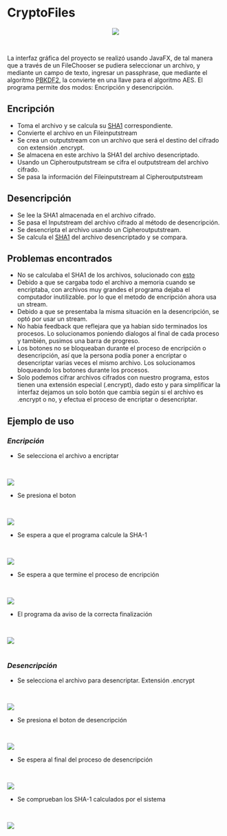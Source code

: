 ﻿# CryptoFiles
<center>

![](md_images/preview3.jpg)
</center>
<br/>


La interfaz gráfica del proyecto se realizó usando JavaFX, de tal manera que a través de un FileChooser se pudiera seleccionar un archivo,
y mediante un campo de texto, ingresar un passphrase, que mediante el algoritmo [PBKDF2](https://github.com/CarlosEduardoL/CryptoFiles/blob/bae10121ed6a372abdc957f9f713f8a7566f10aa/src/main/kotlin/util/CryptoUtils.kt#L29), la convierte en una llave para el algoritmo AES.
El programa permite dos modos: Encripción y desencripción.

## Encripción
- Toma el archivo y se calcula su [SHA1](src/main/kotlin/util/Utils.kt) correspondiente.
- Convierte el archivo en un Fileinputstream
- Se crea un outputstream con un archivo que será el destino del cifrado con extensión .encrypt.
- Se almacena en este archivo la SHA1 del archivo desencriptado.
- Usando un Cipheroutputstream se cifra el outputstream del archivo cifrado.
- Se pasa la información del Fileinputstream al Cipheroutputstream


## Desencripción
- Se lee la SHA1 almacenada en el archivo cifrado.
- Se pasa el Inputstream del archivo cifrado al método de desencripción.
- Se desencripta el archivo usando un Cipheroutputstream.
- Se calcula el [SHA1](src/main/kotlin/util/Utils.kt) del archivo desencriptado y se compara.


## Problemas encontrados

- No se calculaba el SHA1 de los archivos, solucionado con [esto](src/main/kotlin/util/Utils.kt)
- Debido a que se cargaba todo el archivo a memoria cuando se encriptaba,
   con archivos muy grandes el programa dejaba el computador inutilizable. por lo que el metodo de encripción ahora usa un stream.
- Debido a que se presentaba la misma situación en la desencripción, se optó por usar un stream.
- No habia feedback que reflejara que ya habian sido terminados los procesos. Lo solucionamos poniendo dialogos al final de cada proceso y también, pusimos una barra de progreso.
- Los botones no se bloqueaban durante el proceso de encripción o desencripción, así que la persona podía poner a encriptar o desencriptar varias veces el mismo archivo. Los solucionamos bloqueando los botones durante los procesos. 
- Solo podemos cifrar archivos cifrados con nuestro programa, estos tienen una extensión especial (.encrypt), dado esto y para simplificar la interfaz dejamos un solo botón que cambia según si el archivo es .encrypt o no, y efectua el proceso de encriptar o desencriptar. 

## Ejemplo de uso

### _**Encripción**_
- Se selecciona el archivo a encriptar
<br/>

![](md_images/enc2.5.jpg)

- Se presiona el boton
<br/>

![](md_images/enc1.jpg)

- Se espera a que el programa calcule la SHA-1
<br/>

![](md_images/enc2.jpg)

- Se espera a que termine el proceso de encripción
<br/>

![](md_images/enc3.jpg)

- El programa da aviso de la correcta finalización
<br/>

![](md_images/enc4.jpg)
<br/>
<br/>

### _**Desencripción**_

- Se selecciona el archivo para desencriptar. Extensión .encrypt
<br/>

![](md_images/dec2.5.jpg)

- Se presiona el boton de desencripción
<br/>

![](md_images/dec1.jpg)

- Se espera al final del proceso de desencripción
<br/>

![](md_images/dec2.jpg)

- Se comprueban los SHA-1 calculados por el sistema
<br/>

![](md_images/dec3.jpeg)
